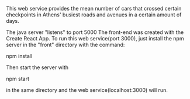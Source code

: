 This web service provides the mean number of cars that crossed certain checkpoints in Athens' busiest roads and avenues in a certain amount of days.

The java server "listens" to port 5000
The front-end was created with the Create React App. To run this web service(port 3000), just install the npm server in the "front" directory with the command:

npm install

Then start the server with 

npm start

in the same directory and the web service(localhost:3000) will run.
